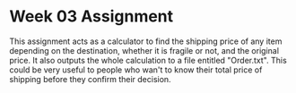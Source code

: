 # Week 03 Assignment
This assignment acts as a calculator to find the shipping price of any item depending on the destination, whether it is fragile or not, and the original price. It also outputs the whole calculation to a file entitled "Order.txt". This could be very useful to people who wan't to know their total price of shipping before they confirm their decision.
